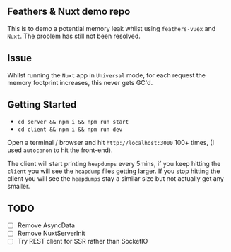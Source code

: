 ## Feathers & Nuxt demo repo
This is to demo a potential memory leak whilst using `feathers-vuex` and `Nuxt`. The problem has still not been resolved.

## Issue
Whilst running the `Nuxt` app in `Universal` mode, for each request the memory footprint increases, this never gets GC'd.

## Getting Started
- `cd server && npm i && npm run start`
- `cd client && npm i && npm run dev`

Open a terminal / browser and hit `http://localhost:3000` 100+ times, (I used `autocanon` to hit the front-end).

The client will start printing `heapdumps` every 5mins, if you keep hitting the `client` you will see the `heapdump` files getting larger. If you stop hitting the client you will see the `heapdumps` stay a similar size but not actually get any smaller.

## TODO
- [ ] Remove AsyncData
- [ ] Remove NuxtServerInit
- [ ] Try REST client for SSR rather than SocketIO